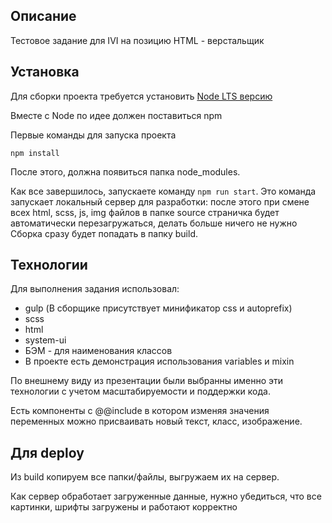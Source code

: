 ## Описание
Тестовое задание для IVI на позицию HTML - верстальщик

## Установка
Для сборки проекта требуется установить [Node LTS версию](https://nodejs.org/en/)

Вместе с Node по идее должен поставиться npm

Первые команды для запуска проекта
```
npm install
```
После этого, должна появиться папка node_modules.

Как все завершилось, запускаете команду ```npm run start```. 
Это команда запускает локальный сервер для разработки: после этого при смене всех html, scss, js, img файлов в папке source страничка будет автоматически перезагружаться, делать больше ничего не нужно Сборка сразу будет попадать в папку build.

## Технологии
Для выполнения задания использовал:
* gulp (В сборщике присутствует минификатор css и autoprefix)
* scss
* html
* system-ui
* БЭМ - для наименования классов
* В проекте есть демонстрация использования variables и mixin

По внешнему виду из презентации были выбранны именно эти технологии с учетом масштабируемости и поддержки кода. 

Есть компоненты с @@include в котором изменяя значения переменных можно присваивать новый текст, класс, изображение.

## Для deploy
Из build копируем все папки/файлы, выгружаем их на сервер.

Как сервер обработает загруженные данные, нужно убедиться, что все картинки, шрифты загружены и работают корректно

